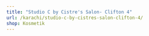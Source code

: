 ```yaml
---
title: "Studio C by Cistre's Salon- Clifton 4"
url: /karachi/studio-c-by-cistres-salon-clifton-4/
shop: Kosmetik
---
```


